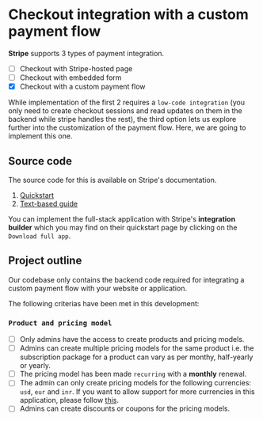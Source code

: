 # Checkout integration with a custom payment flow

**Stripe** supports 3 types of payment integration. 
- [ ] Checkout with Stripe-hosted page 
- [ ] Checkout with embedded form 
- [X] Checkout with a custom payment flow

While implementation of the first 2 requires a `low-code integration` (you only need to create checkout sessions and read updates on them in the backend while stripe handles the rest), the third option lets us explore further into the customization of the payment flow. Here, we are going to implement this one.

## Source code
The source code for this is available on Stripe's documentation.
1. [Quickstart](https://stripe.com/docs/payments/quickstart)
2. [Text-based guide](https://stripe.com/docs/payments/accept-a-payment?ui=elements)

You can implement the full-stack application with Stripe's **integration builder** which you may find on their quickstart page by clicking on the `Download full app`.

## Project outline

Our codebase only contains the backend code required for integrating a custom payment flow with your website or application. 

The following criterias have been met in this development:

### `Product and pricing model`

- [ ] Only admins have the access to create products and pricing models.
- [ ] Admins can create multiple pricing models for the same product i.e. the subscription package for a product can vary as per monthy, half-yearly or yearly. 
- [ ] The pricing model has been made `recurring` with a **monthly** renewal. 
- [ ] The admin can only create pricing models for the following currencies: `usd`, `eur` and `inr`. If you want to allow support for more currencies in this application, please follow [this](https://stripe.com/docs/currencies?presentment-currency=IN).
- [ ] Admins can create discounts or coupons for the pricing models.